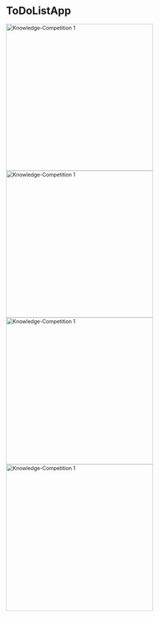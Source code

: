 # ToDoListApp

<img src="https://github.com/user-attachments/assets/50a89748-54f7-4761-b883-7dfff0e34d0d" alt="Knowledge-Competition 1" width="400">

<img src="https://github.com/user-attachments/assets/4be10ad3-c03a-4f7b-9469-c044948fe387" alt="Knowledge-Competition 1" width="400">

<img src="https://github.com/user-attachments/assets/37149f4c-ced4-48d2-84d0-680dbc3844eb" alt="Knowledge-Competition 1" width="400">

<img src="https://github.com/user-attachments/assets/e3a53776-f05b-4322-bed7-88fae3c075c8" alt="Knowledge-Competition 1" width="400">

